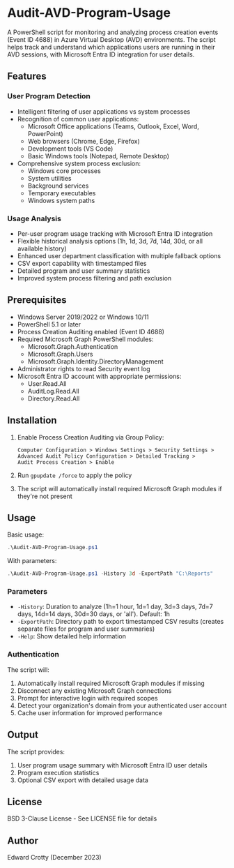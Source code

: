 # Audit-AVD-Program-Usage

A PowerShell script for monitoring and analyzing process creation events (Event ID 4688) in Azure Virtual Desktop (AVD) environments. The script helps track and understand which applications users are running in their AVD sessions, with Microsoft Entra ID integration for user details.

## Features

### User Program Detection
- Intelligent filtering of user applications vs system processes
- Recognition of common user applications:
  - Microsoft Office applications (Teams, Outlook, Excel, Word, PowerPoint)
  - Web browsers (Chrome, Edge, Firefox)
  - Development tools (VS Code)
  - Basic Windows tools (Notepad, Remote Desktop)
- Comprehensive system process exclusion:
  - Windows core processes
  - System utilities
  - Background services
  - Temporary executables
  - Windows system paths

### Usage Analysis
- Per-user program usage tracking with Microsoft Entra ID integration
- Flexible historical analysis options (1h, 1d, 3d, 7d, 14d, 30d, or all available history)
- Enhanced user department classification with multiple fallback options
- CSV export capability with timestamped files
- Detailed program and user summary statistics
- Improved system process filtering and path exclusion

## Prerequisites

- Windows Server 2019/2022 or Windows 10/11
- PowerShell 5.1 or later
- Process Creation Auditing enabled (Event ID 4688)
- Required Microsoft Graph PowerShell modules:
  - Microsoft.Graph.Authentication
  - Microsoft.Graph.Users
  - Microsoft.Graph.Identity.DirectoryManagement
- Administrator rights to read Security event log
- Microsoft Entra ID account with appropriate permissions:
  - User.Read.All
  - AuditLog.Read.All
  - Directory.Read.All

## Installation

1. Enable Process Creation Auditing via Group Policy:
   ```
   Computer Configuration > Windows Settings > Security Settings > 
   Advanced Audit Policy Configuration > Detailed Tracking > 
   Audit Process Creation > Enable
   ```

2. Run `gpupdate /force` to apply the policy

3. The script will automatically install required Microsoft Graph modules if they're not present

## Usage

Basic usage:
```powershell
.\Audit-AVD-Program-Usage.ps1
```

With parameters:
```powershell
.\Audit-AVD-Program-Usage.ps1 -History 3d -ExportPath "C:\Reports"
```

### Parameters

- `-History`: Duration to analyze (1h=1 hour, 1d=1 day, 3d=3 days, 7d=7 days, 14d=14 days, 30d=30 days, or 'all'). Default: 1h
- `-ExportPath`: Directory path to export timestamped CSV results (creates separate files for program and user summaries)
- `-Help`: Show detailed help information

### Authentication

The script will:
1. Automatically install required Microsoft Graph modules if missing
2. Disconnect any existing Microsoft Graph connections
3. Prompt for interactive login with required scopes
4. Detect your organization's domain from your authenticated user account
5. Cache user information for improved performance

## Output

The script provides:
1. User program usage summary with Microsoft Entra ID user details
2. Program execution statistics
3. Optional CSV export with detailed usage data

## License

BSD 3-Clause License - See LICENSE file for details

## Author

Edward Crotty (December 2023)
